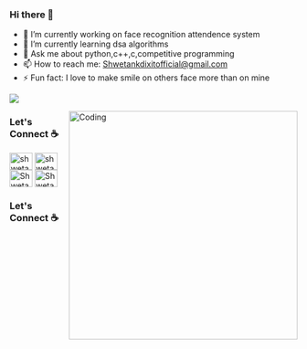 ### Hi there 👋



- 🔭 I’m currently working on face recognition attendence system
- 🌱 I’m currently learning dsa algorithms
- 💬 Ask me about python,c++,c,competitive programming
- 📫 How to reach me: Shwetankdixitofficial@gmail.com 
- ⚡ Fun fact: I love to make smile on others face more than on mine 

![](https://komarev.com/ghpvc/?username=Shwetank2101&color=brightgreen&style=flat-square&label=PROFILE+VIEWS)


<img align="right" alt="Coding" width="400" src="https://cdn.dribbble.com/users/2646423/screenshots/5507196/computer.gif">


### Let's Connect :coffee:
<p align="left">
<a href="https://www.linkedin.com/in/shwetank-dixit-132426190/" target="blank"><img align="center" src="https://cdn.jsdelivr.net/npm/simple-icons@3.0.1/icons/linkedin.svg" alt="shwetank-dixit-132426190" height="30" width="40" /></a>
<a href="https://www.quora.com/profile/Shwetank-Dixit-4" target="blank"><img align="center" src="https://upload.wikimedia.org/wikipedia/commons/9/91/Quora_logo_2015.svg" alt="shwetank-dixit" height="30" width="40" /></a>
<a href="https://twitter.com/ShwetankDixit1" target="blank"><img align="center" src="https://cdn.jsdelivr.net/npm/simple-icons@3.0.1/icons/twitter.svg" alt="ShwetankDixit1" height="30" width="40" /></a>
<a href="https://www.instagram.com/shwetankdixit_/" target="blank"><img align="center" src="https://img.icons8.com/bubbles/50/000000/instagram.png" alt="ShwetankDixit_" height="30" width="40" /></a>

### Let's Connect :coffee:

